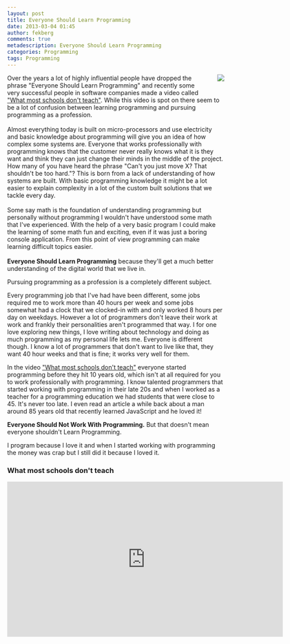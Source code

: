 ```yaml
---
layout: post
title: Everyone Should Learn Programming
date: 2013-03-04 01:45
author: fekberg
comments: true
metadescription: Everyone Should Learn Programming
categories: Programming
tags: Programming
---
```

<img src="http://img.mit.edu/newsoffice/images/article_images/20101027125446-1.jpg" style="float: right; padding-left: 20px; padding-bottom: 20px;"  />Over the years a lot of highly influential people have dropped the phrase "Everyone Should Learn Programming" and recently some very successful people in software companies made a video called <a href="http://www.youtube.com/watch?v=nKIu9yen5nc">"What most schools don't teach"</a>. While this video is spot on there seem to be a lot of confusion between learning programming and pursuing programming as a profession.<br/><br/>Almost everything today is built on micro-processors and use electricity and basic knowledge about programming will give you an idea of how complex some systems are. Everyone that works professionally with programming knows that the customer never really knows what it is they want and think they can just change their minds in the middle of the project. How many of you have heard the phrase "Can't you just move X? That shouldn't be too hard."? This is born from a lack of understanding of how systems are built. With basic programming knowledge it might be a lot easier to explain complexity in a lot of the custom built solutions that we tackle every day.<!--excerpt--><br/><br/>Some say math is the foundation of understanding programming but personally without programming I wouldn't have understood some math that I've experienced. With the help of a very basic program I could make the learning of some math fun and exciting, even if it was just a boring console application. From this point of view programming can make learning difficult topics easier.<br/><br/><strong>Everyone Should Learn Programming</strong> because they'll get a much better understanding of the digital world that we live in.

Pursuing programming as a profession is a completely different subject.

Every programming job that I've had have been different, some jobs required me to work more than 40 hours per week and some jobs somewhat had a clock that we clocked-in with and only worked 8 hours per day on weekdays. However a lot of programmers don't leave their work at work and frankly their personalities aren't programmed that way. I for one love exploring new things, I love writing about technology and doing as much programming as my personal life lets me. Everyone is different though. I know a lot of programmers that don't want to live like that, they want 40 hour weeks and that is fine; it works very well for them.

In the video <a href="http://www.youtube.com/watch?v=nKIu9yen5nc">"What most schools don't teach"</a> everyone started programming before they hit 10 years old, which isn't at all required for you to work professionally with programming. I know talented programmers that started working with programming in their late 20s and when I worked as a teacher for a programming education we had students that were close to 45. It's never too late. I even read an article a while back about a man around 85 years old that recently learned JavaScript and he loved it!

<strong>Everyone Should Not Work With Programming.</strong> But that doesn't mean everyone shouldn't Learn Programming.

I program because I love it and when I started working with programming the money was crap but I still did it because I loved it.

<h3>What most schools don't teach</h3>
<div class="video-container">
<iframe width="640" height="360" src="http://www.youtube.com/embed/nKIu9yen5nc" frameborder="0" allowfullscreen></iframe>
</div>
